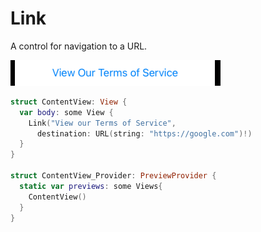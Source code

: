 # Link

A control for navigation to a URL.

![](images/1.png)

```swift
struct ContentView: View {
  var body: some View {
    Link("View our Terms of Service",
      destination: URL(string: "https://google.com")!)
  }
}

struct ContentView_Provider: PreviewProvider {
  static var previews: some Views{
    ContentView()
  }
}
```
